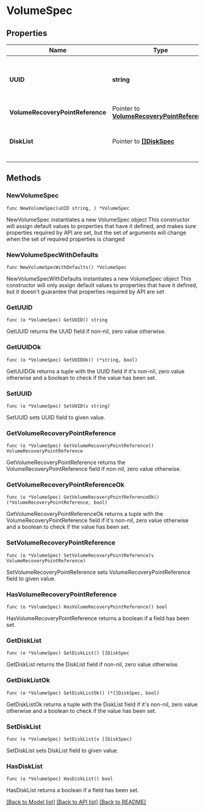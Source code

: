 # VolumeSpec

## Properties

Name | Type | Description | Notes
------------ | ------------- | ------------- | -------------
**UUID** | **string** | The UUID which is used to uniquely identify this Volume.  | 
**VolumeRecoveryPointReference** | Pointer to [**VolumeRecoveryPointReference**](VolumeRecoveryPointReference.md) |  | [optional] 
**DiskList** | Pointer to [**[]DiskSpec**](DiskSpec.md) | List of associated Volume virtual disks. | [optional] 

## Methods

### NewVolumeSpec

`func NewVolumeSpec(uUID string, ) *VolumeSpec`

NewVolumeSpec instantiates a new VolumeSpec object
This constructor will assign default values to properties that have it defined,
and makes sure properties required by API are set, but the set of arguments
will change when the set of required properties is changed

### NewVolumeSpecWithDefaults

`func NewVolumeSpecWithDefaults() *VolumeSpec`

NewVolumeSpecWithDefaults instantiates a new VolumeSpec object
This constructor will only assign default values to properties that have it defined,
but it doesn't guarantee that properties required by API are set

### GetUUID

`func (o *VolumeSpec) GetUUID() string`

GetUUID returns the UUID field if non-nil, zero value otherwise.

### GetUUIDOk

`func (o *VolumeSpec) GetUUIDOk() (*string, bool)`

GetUUIDOk returns a tuple with the UUID field if it's non-nil, zero value otherwise
and a boolean to check if the value has been set.

### SetUUID

`func (o *VolumeSpec) SetUUID(v string)`

SetUUID sets UUID field to given value.


### GetVolumeRecoveryPointReference

`func (o *VolumeSpec) GetVolumeRecoveryPointReference() VolumeRecoveryPointReference`

GetVolumeRecoveryPointReference returns the VolumeRecoveryPointReference field if non-nil, zero value otherwise.

### GetVolumeRecoveryPointReferenceOk

`func (o *VolumeSpec) GetVolumeRecoveryPointReferenceOk() (*VolumeRecoveryPointReference, bool)`

GetVolumeRecoveryPointReferenceOk returns a tuple with the VolumeRecoveryPointReference field if it's non-nil, zero value otherwise
and a boolean to check if the value has been set.

### SetVolumeRecoveryPointReference

`func (o *VolumeSpec) SetVolumeRecoveryPointReference(v VolumeRecoveryPointReference)`

SetVolumeRecoveryPointReference sets VolumeRecoveryPointReference field to given value.

### HasVolumeRecoveryPointReference

`func (o *VolumeSpec) HasVolumeRecoveryPointReference() bool`

HasVolumeRecoveryPointReference returns a boolean if a field has been set.

### GetDiskList

`func (o *VolumeSpec) GetDiskList() []DiskSpec`

GetDiskList returns the DiskList field if non-nil, zero value otherwise.

### GetDiskListOk

`func (o *VolumeSpec) GetDiskListOk() (*[]DiskSpec, bool)`

GetDiskListOk returns a tuple with the DiskList field if it's non-nil, zero value otherwise
and a boolean to check if the value has been set.

### SetDiskList

`func (o *VolumeSpec) SetDiskList(v []DiskSpec)`

SetDiskList sets DiskList field to given value.

### HasDiskList

`func (o *VolumeSpec) HasDiskList() bool`

HasDiskList returns a boolean if a field has been set.


[[Back to Model list]](../README.md#documentation-for-models) [[Back to API list]](../README.md#documentation-for-api-endpoints) [[Back to README]](../README.md)


